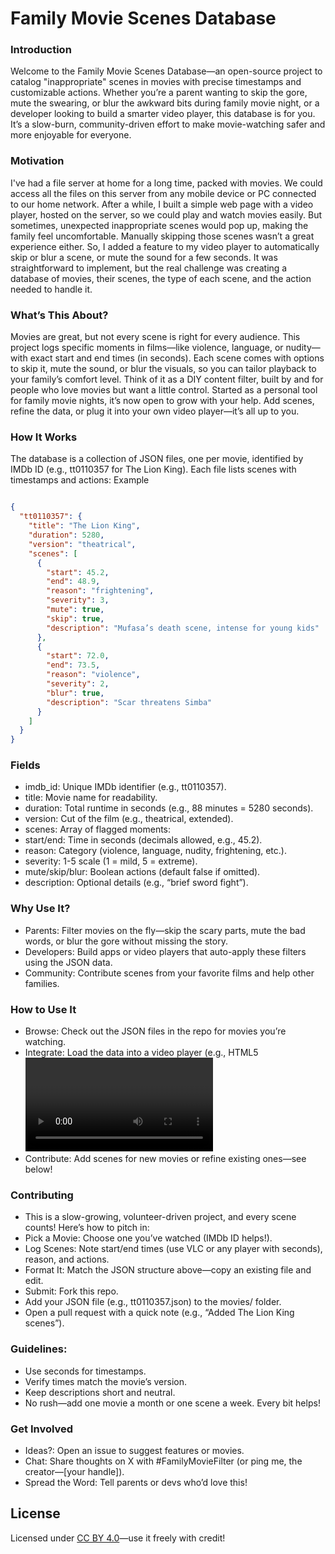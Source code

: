 # Family Movie Scenes Database
### Introduction
Welcome to the Family Movie Scenes Database—an open-source project to catalog "inappropriate" scenes in movies with precise timestamps and customizable actions. Whether you’re a parent wanting to skip the gore, mute the swearing, or blur the awkward bits during family movie night, or a developer looking to build a smarter video player, this database is for you. It’s a slow-burn, community-driven effort to make movie-watching safer and more enjoyable for everyone.

### Motivation
I've had a file server at home for a long time, packed with movies. We could access all the files on this server from any mobile device or PC connected to our home network. After a while, I built a simple web page with a video player, hosted on the server, so we could play and watch movies easily. But sometimes, unexpected inappropriate scenes would pop up, making the family feel uncomfortable. Manually skipping those scenes wasn’t a great experience either. So, I added a feature to my video player to automatically skip or blur a scene, or mute the sound for a few seconds. It was straightforward to implement, but the real challenge was creating a database of movies, their scenes, the type of each scene, and the action needed to handle it.

### What’s This About?
Movies are great, but not every scene is right for every audience. This project logs specific moments in films—like violence, language, or nudity—with exact start and end times (in seconds). Each scene comes with options to skip it, mute the sound, or blur the visuals, so you can tailor playback to your family’s comfort level. Think of it as a DIY content filter, built by and for people who love movies but want a little control.
Started as a personal tool for family movie nights, it’s now open to grow with your help. Add scenes, refine the data, or plug it into your own video player—it’s all up to you.

### How It Works
The database is a collection of JSON files, one per movie, identified by IMDb ID (e.g., tt0110357 for The Lion King). Each file lists scenes with timestamps and actions:
Example
```json

{
  "tt0110357": {
    "title": "The Lion King",
    "duration": 5280,
    "version": "theatrical",
    "scenes": [
      {
        "start": 45.2,
        "end": 48.9,
        "reason": "frightening",
        "severity": 3,
        "mute": true,
        "skip": true,
        "description": "Mufasa’s death scene, intense for young kids"
      },
      {
        "start": 72.0,
        "end": 73.5,
        "reason": "violence",
        "severity": 2,
        "blur": true,
        "description": "Scar threatens Simba"
      }
    ]
  }
}
```
### Fields
- imdb_id: Unique IMDb identifier (e.g., tt0110357).
- title: Movie name for readability.
- duration: Total runtime in seconds (e.g., 88 minutes = 5280 seconds).
- version: Cut of the film (e.g., theatrical, extended).
- scenes: Array of flagged moments:
- start/end: Time in seconds (decimals allowed, e.g., 45.2).
- reason: Category (violence, language, nudity, frightening, etc.).
- severity: 1-5 scale (1 = mild, 5 = extreme).
- mute/skip/blur: Boolean actions (default false if omitted).
- description: Optional details (e.g., “brief sword fight”).

### Why Use It?
- Parents: Filter movies on the fly—skip the scary parts, mute the bad words, or blur the gore without missing the story.
- Developers: Build apps or video players that auto-apply these filters using the JSON data.
- Community: Contribute scenes from your favorite films and help other families.

### How to Use It
- Browse: Check out the JSON files in the repo for movies you’re watching.
- Integrate: Load the data into a video player (e.g., HTML5 <video> with JavaScript) to skip, mute, or blur scenes automatically. See this example (#) (link TBD).
- Contribute: Add scenes for new movies or refine existing ones—see below!

### Contributing
- This is a slow-growing, volunteer-driven project, and every scene counts! Here’s how to pitch in:
- Pick a Movie: Choose one you’ve watched (IMDb ID helps!).
- Log Scenes: Note start/end times (use VLC or any player with seconds), reason, and actions.
- Format It: Match the JSON structure above—copy an existing file and edit.
- Submit: Fork this repo.
- Add your JSON file (e.g., tt0110357.json) to the movies/ folder.
- Open a pull request with a quick note (e.g., “Added The Lion King scenes”).

### Guidelines:
- Use seconds for timestamps.
- Verify times match the movie’s version.
- Keep descriptions short and neutral.
- No rush—add one movie a month or one scene a week. Every bit helps!


### Get Involved
- Ideas?: Open an issue to suggest features or movies.
- Chat: Share thoughts on X with #FamilyMovieFilter (or ping me, the creator—[your handle]).
- Spread the Word: Tell parents or devs who’d love this!

## License
Licensed under [CC BY 4.0](LICENSE)—use it freely with credit!
